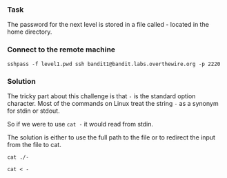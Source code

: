 ### Task

The password for the next level is stored in a file called - located in the home directory.

### Connect to the remote machine

```
sshpass -f level1.pwd ssh bandit1@bandit.labs.overthewire.org -p 2220
```

### Solution

The tricky part about this challenge is that `-` is the standard option character. Most of the commands on Linux treat the string `-` as a synonym for stdin or stdout.

So if we were to use `cat -` it would read from stdin.

The solution is either to use the full path to the file or to redirect the input from the file to cat.

```
cat ./-
```

```
cat < -
```
